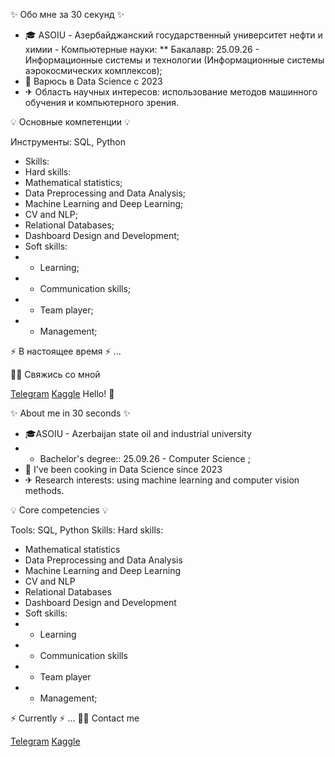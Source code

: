 ✨ Обо мне за 30 секунд ✨

* 🎓 ASOIU - Азербайджанский государственный университет нефти и химии - Компьютерные науки:
** Бакалавр: 25.09.26 - Информационные системы и технологии (Информационные системы аэрокосмических комплексов);
* 🤖 Варюсь в Data Science с 2023
* ✈ Область научных интересов: использование методов машинного обучения и компьютерного зрения.

💡 Основные компетенции 💡

Инструменты: SQL, Python
* Skills:
* Hard skills:
* Mathematical statistics;
* Data Preprocessing and Data Analysis;
* Machine Learning and Deep Learning;
* CV and NLP;
* Relational Databases;
* Dashboard Design and Development;
* Soft skills:
* * Learning;
* * Communication skills;
* * Team player;
* * Management;

⚡️ В настоящее время ⚡️
    ...

🙌🏻 Свяжись со мной

[Telegram](https://t.me/mousttym)
[Kaggle](https://www.kaggle.com/mekhtymekhtyev)
Hello! 👋

✨ About me in 30 seconds ✨

* 🎓ASOIU - Azerbaijan state oil and industrial university 
* * Bachelor's degree:: 25.09.26 - Computer Science ;
* 🤖 I've been cooking in Data Science since 2023
* ✈ Research interests: using machine learning and computer vision methods.
  
💡 Core competencies 💡

Tools: SQL, Python
Skills:
Hard skills: 
* Mathematical statistics
* Data Preprocessing and Data Analysis
* Machine Learning and Deep Learning
* CV and NLP
* Relational Databases
* Dashboard Design and Development
* Soft skills:
* * Learning
* * Communication skills
* * Team player
* * Management;
    
⚡️ Currently ⚡️
    ...
🙌🏻 Contact me

[Telegram](https://t.me/mousttym)
[Kaggle](https://www.kaggle.com/mekhtymekhtyev)
